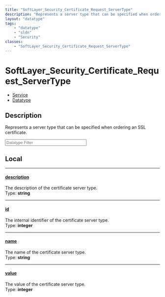 ```yaml
---
title: "SoftLayer_Security_Certificate_Request_ServerType"
description: "Represents a server type that can be specified when ordering an SSL certificate."
layout: "datatype"
tags:
    - "datatype"
    - "sldn"
    - "Security"
classes:
    - "SoftLayer_Security_Certificate_Request_ServerType"
---
```


# SoftLayer_Security_Certificate_Request_ServerType
<div id='service-datatype'>
    <ul id='sldn-reference-tabs'>
    <li id='service'> <a href='/reference/services/SoftLayer_Security_Certificate_Request_ServerType' >Service</a></li>    <li id='datatype'> <a href='/reference/datatypes/SoftLayer_Security_Certificate_Request_ServerType' >Datatype</a></li>
    </ul>
</div>

## Description 


Represents a server type that can be specified when ordering an SSL certificate. 





<!-- Filer BEGIN -->
<div class="view-filters">
        <div class="clearfix">
            <div class="search-input-box">
                <input placeholder="Datatype Filter" onkeyup="titleSearch(inputId='prop-input', divId='properties', elementClass='prop-row')" 
                    type="text" id="prop-input" value="" size="30" maxlength="128" class="form-text">
            </div>
        </div>
</div>
<!-- Filer END -->

<div id="properties" class="content">
<div id="localProperties" class="prop-content" >

## Local
<div class="prop-row">

-----
[description]: #description
#### [description]
The description of the certificate server type.  
<span class="type-label">Type: </span>**string**  



</div>
<div class="prop-row">

-----
[id]: #id
#### [id]
The internal identifier of the certificate server type.  
<span class="type-label">Type: </span>**integer**  



</div>
<div class="prop-row">

-----
[name]: #name
#### [name]
The name of the certificate server type.  
<span class="type-label">Type: </span>**string**  



</div>
<div class="prop-row">

-----
[value]: #value
#### [value]
The value of the certificate server type.  
<span class="type-label">Type: </span>**integer**  



</div>
</div>
<!-- LOCAL PROPERTY END -->

</div>


